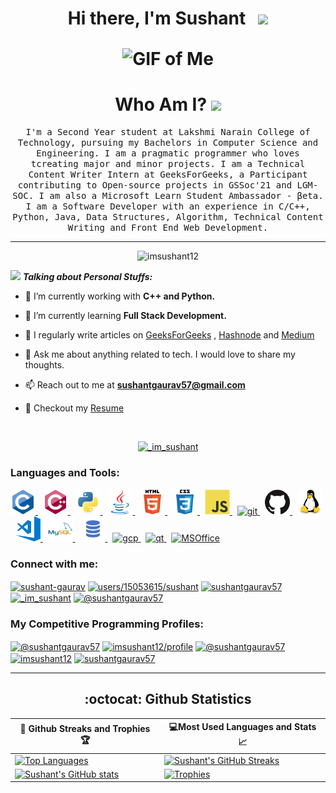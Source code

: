 <h1 align="center">Hi there, I'm Sushant &nbsp; <img src ="https://media.giphy.com/media/ujrj9aoOdNvXO/giphy.gif" width="75"</h1>

<p align="center"> 
<img align="center" alt="GIF of Me" src="https://raw.githubusercontent.com/abhisheknaiidu/abhisheknaiidu/master/code.gif" width="650px"/>
</p>
<!--https://media.giphy.com/media/SWoSkN6DxTszqIKEqv/giphy.gif-->

<!---
<h3 align="center"><b>I'm a Second Year student at Lakshmi Narain College of Technology, pursuing my Bachelors in Computer Science and Engineering. I am a pragmatic programmer <img src="https://github.com/TheDudeThatCode/TheDudeThatCode/blob/master/Assets/Developer.gif" width="30px"> who love creating major and minor projects. I am a Technical Content Writer Intern at GeeksForGeeks and a Participant contributing to Open-source projects in GSSoC'21. I am also a Microsoft Learn Student Ambassador - βeta. I am a Software Developer <img src="https://github.com/TheDudeThatCode/TheDudeThatCode/blob/master/Assets/Designer.gif" width="36px"> with an experience in C/C++, Python, Data Structures, Algorithm, Technical Content Writing and Front End Web Development.</b></h3>
<br>-->

<h1 align="center">Who Am I? <img src="https://camo.githubusercontent.com/62da68eb62b1e5f175f7d1f0191dd89a653d7908feb22d37d4a0ab07365d6791/68747470733a2f2f6d656469612e67697068792e636f6d2f6d656469612f4d3967624264396e6244724f5475314d71782f67697068792e676966" width="40px"></h1>
  
<p align="center">
<samp>
I'm a Second Year student at Lakshmi Narain College of Technology, pursuing my Bachelors in Computer Science and Engineering. I am a pragmatic programmer who loves tcreating major and minor projects. I am a Technical Content Writer Intern at <a href="https://auth.geeksforgeeks.org/user/imsushant12/articles" target="_blank" style="text-decoration:none">GeeksForGeeks</a>, a Participant contributing to Open-source projects in <a href="https://gssoc.girlscript.tech/profile.html?id=imsushant12" target="_blank" style="text-decoration:none">GSSoc'21</a> and LGM-SOC. I am also a <a href="https://studentambassadors.microsoft.com/en-US/profile/69370" target="_blank" style="text-decoration:none">Microsoft</a> Learn Student Ambassador - βeta. I am a Software Developer with an experience in C/C++, Python, Java, Data Structures, Algorithm, Technical Content Writing and Front End Web Development.</samp>
</p>
  
<hr>
<p align="center"> <img src="https://komarev.com/ghpvc/?username=imsushant12&label=Profile%20views&color=orange&style=flat" alt="imsushant12" /></p>

<img src="https://media.giphy.com/media/ObNTw8Uzwy6KQ/giphy.gif" width="30px">&nbsp;***Talking about Personal Stuffs:***
- 🔭 I’m currently working with **C++ and Python.**

- 🌱 I’m currently learning **Full Stack Development.**

- 📝 I regularly write articles on [GeeksForGeeks](https://auth.geeksforgeeks.org/user/imsushant12/articles) , [Hashnode](https://imsushant.hashnode.dev/) and [Medium](https://sushantgaurav57.medium.com/)

- 💬 Ask me about anything related to tech. I would love to share my thoughts.

- 📫 Reach out to me at **sushantgaurav57@gmail.com**

- 📄 Checkout my [Resume](https://drive.google.com/file/d/1AQq-shWoYCZMNL8vDNvolnL7YW4tXnRS/view?usp=sharing)

<br>
<p align="center">
<a href="https://twitter.com/_im_sushant" target="blank"><img src="https://img.shields.io/twitter/follow/_im_sushant?logo=twitter&color=orange&style=for-the-badge" alt="_im_sushant" /></a> 
</p>

<h3 align="left">Languages and Tools:</h3>
<p align="left"> 
<a href="https://www.cprogramming.com/" target="_blank"> <img src="https://raw.githubusercontent.com/devicons/devicon/master/icons/c/c-original.svg" alt="c" width="40" height="40"/> </a> &nbsp;
<a href="https://www.w3schools.com/cpp/" target="_blank"> <img src="https://raw.githubusercontent.com/devicons/devicon/master/icons/cplusplus/cplusplus-original.svg" alt="cplusplus" width="40" height="40"/> </a> &nbsp;
<a href="https://www.python.org" target="_blank"> <img src="https://raw.githubusercontent.com/devicons/devicon/master/icons/python/python-original.svg" alt="python" width="40" height="40"/> </a> &nbsp;
<a href="https://www.java.com" target="_blank"> <img src="https://raw.githubusercontent.com/devicons/devicon/master/icons/java/java-original.svg" alt="java" width="40" height="40"/> </a> &nbsp;
<a href="https://www.w3.org/html/" target="_blank"> <img src="https://raw.githubusercontent.com/devicons/devicon/master/icons/html5/html5-original-wordmark.svg" alt="html5" width="40" height="40"/> </a> &nbsp;
<a href="https://www.w3schools.com/css/" target="_blank"> <img src="https://raw.githubusercontent.com/devicons/devicon/master/icons/css3/css3-original-wordmark.svg" alt="css3" width="40" height="40"/> </a> &nbsp;
<a href="https://developer.mozilla.org/en-US/docs/Web/JavaScript" target="_blank"> <img src="https://raw.githubusercontent.com/devicons/devicon/master/icons/javascript/javascript-original.svg" alt="javascript" width="40" height="40"/> </a> &nbsp;
<a href="https://git-scm.com/" target="_blank"> <img src="https://www.vectorlogo.zone/logos/git-scm/git-scm-icon.svg" alt="git" width="40" height="40"/> </a> &nbsp;
<a href="https://github.com/" target="_blank"> <img src="https://raw.githubusercontent.com/github/explore/78df643247d429f6cc873026c0622819ad797942/topics/github/github.png" alt="github" width="40" height="40"/> </a> &nbsp;
<a href="https://www.linux.org/" target="_blank"> <img src="https://raw.githubusercontent.com/devicons/devicon/master/icons/linux/linux-original.svg" alt="linux" width="40" height="40"/> </a> &nbsp;
<a href="https://code.visualstudio.com/" target="_blank"> <img src="https://raw.githubusercontent.com/github/explore/80688e429a7d4ef2fca1e82350fe8e3517d3494d/topics/visual-studio-code/visual-studio-code.png" alt="vscode" width="40" height="40"/> </a> &nbsp;
<a href="https://www.mysql.com/" target="_blank"> <img src="https://raw.githubusercontent.com/devicons/devicon/master/icons/mysql/mysql-original-wordmark.svg" alt="mysql" width="40" height="40"/> </a> &nbsp;
<a href="https://www.mysql.com/" target="_blank"> <img src="https://raw.githubusercontent.com/github/explore/80688e429a7d4ef2fca1e82350fe8e3517d3494d/topics/sql/sql.png" alt="sql" width="40" height="40"/> </a> &nbsp;
<a href="https://cloud.google.com" target="_blank"> <img src="https://www.vectorlogo.zone/logos/google_cloud/google_cloud-icon.svg" alt="gcp" width="40" height="40"/> </a> &nbsp;  
<a href="https://www.qt.io/" target="_blank"> <img src="https://upload.wikimedia.org/wikipedia/commons/0/0b/Qt_logo_2016.svg" alt="qt" width="40" height="40"/> </a> &nbsp;
<a href="https://www.office.com/" target="_blank"> <img src="https://avatars.githubusercontent.com/u/6789362?s=200&v=4" alt="MSOffice" width="40" height="40"/> </a> 
</p>

<h3 align="left">Connect with me:</h3>
<p align="left">
<a href="https://linkedin.com/in/sushant-gaurav" target="blank"><img align="center" src="https://cdn.jsdelivr.net/npm/simple-icons@3.0.1/icons/linkedin.svg" alt="sushant-gaurav" height="30" width="40" /></a>
<a href="https://stackoverflow.com/users/15053615/sushant" target="blank"><img align="center" src="https://cdn.jsdelivr.net/npm/simple-icons@3.0.1/icons/stackoverflow.svg" alt="users/15053615/sushant" height="30" width="40" /></a>
<a href="https://fb.com/sushantgaurav57" target="blank"><img align="center" src="https://cdn.jsdelivr.net/npm/simple-icons@3.0.1/icons/facebook.svg" alt="sushantgaurav57" height="30" width="40" /></a>
<a href="https://instagram.com/_im_sushant" target="blank"><img align="center" src="https://cdn.jsdelivr.net/npm/simple-icons@3.0.1/icons/instagram.svg" alt="_im_sushant" height="30" width="40" /></a>
<a href="https://medium.com/@sushantgaurav57" target="blank"><img align="center" src="https://cdn.jsdelivr.net/npm/simple-icons@3.0.1/icons/medium.svg" alt="@sushantgaurav57" height="30" width="40" /></a>
</p>

<h3 align="left">My Competitive Programming Profiles:</h3>
<p align="left">
<a href="https://www.hackerrank.com/sushantgaurav57" target="blank"><img align="center" src="https://cdn.jsdelivr.net/npm/simple-icons@3.0.1/icons/hackerrank.svg" alt="@sushantgaurav57" height="30" width="40" /></a>
<a href="https://auth.geeksforgeeks.org/user/imsushant12/profile" target="blank"><img align="center" src="https://cdn.jsdelivr.net/npm/simple-icons@3.0.1/icons/geeksforgeeks.svg" alt="imsushant12/profile" height="30" width="40" /></a>
<a href="https://www.hackerearth.com/@sushantgaurav57" target="blank"><img align="center" src="https://cdn.jsdelivr.net/npm/simple-icons@3.0.1/icons/hackerearth.svg" alt="@sushantgaurav57" height="30" width="40" /></a>
<a href="https://www.codechef.com/users/imsushant12" target="blank"><img align="center" src="https://cdn.jsdelivr.net/npm/simple-icons@3.1.0/icons/codechef.svg" alt="imsushant12" height="30" width="40" /></a>
<a href="https://www.leetcode.com/sushantgaurav57" target="blank"><img align="center" src="https://cdn.jsdelivr.net/npm/simple-icons@3.0.1/icons/leetcode.svg" alt="sushantgaurav57" height="30" width="40" /></a>
</p>
  
----
  
<p>
<h2 align="center">:octocat: Github Statistics </h2>

|🎯 Github Streaks and Trophies 🏆|💻Most Used Languages and Stats 📈|
|----------------------------------|-----------------------------------|
|[![Top Languages](https://github-readme-stats.vercel.app/api/top-langs/?username=imsushant12&show_icons=true&theme=midnight-purple&layout=compact&hide_title=true)](https://github.com/imsushant12)|[![Sushant's GitHub Streaks](https://github-readme-streak-stats.herokuapp.com/?user=imsushant12&theme=midnight-purple&hide_border=true)](https://github.com/imsushant12)
|[![Sushant's GitHub stats](https://github-readme-stats.vercel.app/api?username=imsushant12&show_icons=true&theme=midnight-purple&hide_title=true)](https://github.com/imsushant12)|[![Trophies](https://github-profile-trophy.vercel.app/?username=imsushant12&theme=juicyfresh&margin-w=0&no-frame=false)](https://github.com/imsushant12)
</p>


  
<!-- <div align="center">
<br>
 <p align="centre"><b> Here is a random joke that'll make you laugh!</b></p>
 
![Jokes Card](https://readme-jokes.vercel.app/api)
 
<details><summary align="center"> </samp></summary><p align ="centre"> Refresh page to load New joke</p></details>
<br>
</div> -->



